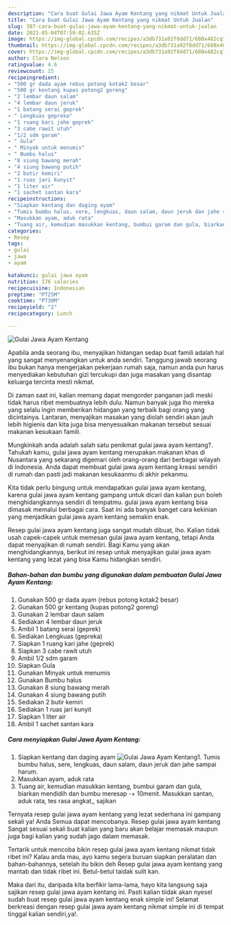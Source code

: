 ```yaml
---
description: "Cara buat Gulai Jawa Ayam Kentang yang nikmat Untuk Jualan"
title: "Cara buat Gulai Jawa Ayam Kentang yang nikmat Untuk Jualan"
slug: 387-cara-buat-gulai-jawa-ayam-kentang-yang-nikmat-untuk-jualan
date: 2021-05-04T07:59:02.635Z
image: https://img-global.cpcdn.com/recipes/a3db731a92f8dd71/680x482cq70/gulai-jawa-ayam-kentang-foto-resep-utama.jpg
thumbnail: https://img-global.cpcdn.com/recipes/a3db731a92f8dd71/680x482cq70/gulai-jawa-ayam-kentang-foto-resep-utama.jpg
cover: https://img-global.cpcdn.com/recipes/a3db731a92f8dd71/680x482cq70/gulai-jawa-ayam-kentang-foto-resep-utama.jpg
author: Clara Nelson
ratingvalue: 4.6
reviewcount: 15
recipeingredient:
- "500 gr dada ayam rebus potong kotak2 besar"
- "500 gr kentang kupas potong2 goreng"
- "2 lembar daun salam"
- "4 lembar daun jeruk"
- "1 batang serai geprek"
- " Lengkuas gepreka"
- "1 ruang kari jahe geprek"
- "3 cabe rawit utuh"
- "1/2 sdm garam"
- " Gula"
- " Minyak untuk menumis"
- " Bumbu halus"
- "8 siung bawang merah"
- "4 siung bawang putih"
- "2 butir kemiri"
- "1 ruas jari kunyit"
- "1 liter air"
- "1 sachet santan kara"
recipeinstructions:
- "Siapkan kentang dan daging ayam"
- "Tumis bumbu halus, sere, lengkuas, daun salam, daun jeruk dan jahe sampai harum."
- "Masukkan ayam, aduk rata"
- "Tuang air, kemudian masukkan kentang, bumbui garam dan gula, biarkan mendidih dan bumbu meresap -+ 10menit. Masukkan santan, aduk rata, tes rasa angkat,, sajikan"
categories:
- Resep
tags:
- gulai
- jawa
- ayam

katakunci: gulai jawa ayam 
nutrition: 176 calories
recipecuisine: Indonesian
preptime: "PT25M"
cooktime: "PT30M"
recipeyield: "2"
recipecategory: Lunch

---
```



![Gulai Jawa Ayam Kentang](https://img-global.cpcdn.com/recipes/a3db731a92f8dd71/680x482cq70/gulai-jawa-ayam-kentang-foto-resep-utama.jpg)

Apabila anda seorang ibu, menyajikan hidangan sedap buat famili adalah hal yang sangat menyenangkan untuk anda sendiri. Tanggung jawab seorang ibu bukan hanya mengerjakan pekerjaan rumah saja, namun anda pun harus menyediakan kebutuhan gizi tercukupi dan juga masakan yang disantap keluarga tercinta mesti nikmat.

Di zaman  saat ini, kalian memang dapat mengorder panganan jadi meski tidak harus ribet membuatnya lebih dulu. Namun banyak juga lho mereka yang selalu ingin memberikan hidangan yang terbaik bagi orang yang dicintainya. Lantaran, menyajikan masakan yang diolah sendiri akan jauh lebih higienis dan kita juga bisa menyesuaikan makanan tersebut sesuai makanan kesukaan famili. 



Mungkinkah anda adalah salah satu penikmat gulai jawa ayam kentang?. Tahukah kamu, gulai jawa ayam kentang merupakan makanan khas di Nusantara yang sekarang digemari oleh orang-orang dari berbagai wilayah di Indonesia. Anda dapat membuat gulai jawa ayam kentang kreasi sendiri di rumah dan pasti jadi makanan kesukaanmu di akhir pekanmu.

Kita tidak perlu bingung untuk mendapatkan gulai jawa ayam kentang, karena gulai jawa ayam kentang gampang untuk dicari dan kalian pun boleh menghidangkannya sendiri di tempatmu. gulai jawa ayam kentang bisa dimasak memalui berbagai cara. Saat ini ada banyak banget cara kekinian yang menjadikan gulai jawa ayam kentang semakin enak.

Resep gulai jawa ayam kentang juga sangat mudah dibuat, lho. Kalian tidak usah capek-capek untuk memesan gulai jawa ayam kentang, tetapi Anda dapat menyajikan di rumah sendiri. Bagi Kamu yang akan menghidangkannya, berikut ini resep untuk menyajikan gulai jawa ayam kentang yang lezat yang bisa Kamu hidangkan sendiri.

<!--inarticleads1-->

##### Bahan-bahan dan bumbu yang digunakan dalam pembuatan Gulai Jawa Ayam Kentang:

1. Gunakan 500 gr dada ayam (rebus potong kotak2 besar)
1. Gunakan 500 gr kentang (kupas potong2 goreng)
1. Gunakan 2 lembar daun salam
1. Sediakan 4 lembar daun jeruk
1. Ambil 1 batang serai (geprek)
1. Sediakan  Lengkuas (gepreka)
1. Siapkan 1 ruang kari jahe (geprek)
1. Siapkan 3 cabe rawit utuh
1. Ambil 1/2 sdm garam
1. Siapkan  Gula
1. Gunakan  Minyak untuk menumis
1. Gunakan  Bumbu halus
1. Gunakan 8 siung bawang merah
1. Gunakan 4 siung bawang putih
1. Sediakan 2 butir kemiri
1. Sediakan 1 ruas jari kunyit
1. Siapkan 1 liter air
1. Ambil 1 sachet santan kara




<!--inarticleads2-->

##### Cara menyiapkan Gulai Jawa Ayam Kentang:

1. Siapkan kentang dan daging ayam
<img src="https://img-global.cpcdn.com/steps/7955dea1cf4a5c72/160x128cq70/gulai-jawa-ayam-kentang-langkah-memasak-1-foto.jpg" alt="Gulai Jawa Ayam Kentang">1. Tumis bumbu halus, sere, lengkuas, daun salam, daun jeruk dan jahe sampai harum.
1. Masukkan ayam, aduk rata
1. Tuang air, kemudian masukkan kentang, bumbui garam dan gula, biarkan mendidih dan bumbu meresap -+ 10menit. Masukkan santan, aduk rata, tes rasa angkat,, sajikan




Ternyata resep gulai jawa ayam kentang yang lezat sederhana ini gampang sekali ya! Anda Semua dapat mencobanya. Resep gulai jawa ayam kentang Sangat sesuai sekali buat kalian yang baru akan belajar memasak maupun juga bagi kalian yang sudah jago dalam memasak.

Tertarik untuk mencoba bikin resep gulai jawa ayam kentang nikmat tidak ribet ini? Kalau anda mau, ayo kamu segera buruan siapkan peralatan dan bahan-bahannya, setelah itu bikin deh Resep gulai jawa ayam kentang yang mantab dan tidak ribet ini. Betul-betul taidak sulit kan. 

Maka dari itu, daripada kita berfikir lama-lama, hayo kita langsung saja sajikan resep gulai jawa ayam kentang ini. Pasti kalian tiidak akan nyesel sudah buat resep gulai jawa ayam kentang enak simple ini! Selamat berkreasi dengan resep gulai jawa ayam kentang nikmat simple ini di tempat tinggal kalian sendiri,ya!.

